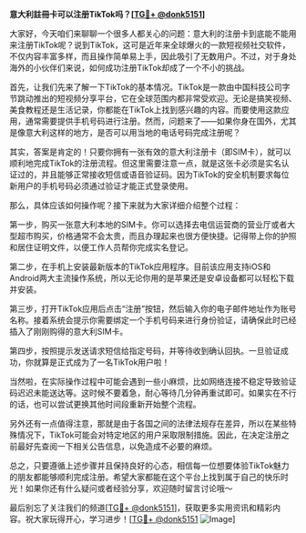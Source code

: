 **意大利註冊卡可以注册TikTok吗？[[TG💪+ @donk5151](https://t.me/s/donk5151)]**

大家好，今天咱们来聊聊一个很多人都关心的问题：意大利的注册卡到底能不能用来注册TikTok呢？说到TikTok，这可是近年来全球爆火的一款短视频社交软件，不仅内容丰富多样，而且操作简单易上手，因此吸引了无数用户。不过，对于身处海外的小伙伴们来说，如何成功注册TikTok却成了一个不小的挑战。

首先，让我们先来了解一下TikTok的基本情况。TikTok是一款由中国科技公司字节跳动推出的短视频分享平台，它在全球范围内都非常受欢迎。无论是搞笑视频、美食教程还是生活记录，你都能在TikTok上找到感兴趣的内容。而要使用这款应用，通常需要提供手机号码进行注册。然而，问题来了——如果你身在国外，尤其是像意大利这样的地方，是否可以用当地的电话号码完成注册呢？

其实，答案是肯定的！只要你拥有一张有效的意大利注册卡（即SIM卡），就可以顺利地完成TikTok的注册流程。但这里需要注意一点，就是这张卡必须是实名认证过的，并且能够正常接收短信或语音验证码。因为TikTok的安全机制要求每位新用户的手机号码必须通过验证才能正式登录使用。

那么，具体应该如何操作呢？接下来就为大家详细介绍整个过程：

第一步，购买一张意大利本地的SIM卡。你可以选择去电信运营商的营业厅或者大型超市购买，价格通常不会太贵，而且办理起来也很方便快捷。记得带上你的护照和居住证明文件，以便工作人员帮你完成实名登记。

第二步，在手机上安装最新版本的TikTok应用程序。目前该应用支持iOS和Android两大主流操作系统，所以无论你用的是苹果还是安卓设备都可以轻松下载并安装。

第三步，打开TikTok应用后点击“注册”按钮，然后输入你的电子邮件地址作为账号名称。接着系统会提示你需要绑定一个手机号码来进行身份验证，请确保此时已经插入了刚刚购得的意大利SIM卡。

第四步，按照提示发送请求短信给指定号码，并等待收到确认回执。一旦验证成功，你就算是正式成为了一名TikTok用户啦！

当然啦，在实际操作过程中可能会遇到一些小麻烦，比如网络连接不稳定导致验证码迟迟未能送达等。这时候不要着急，耐心等待几分钟再重试即可。如果实在不行的话，也可以尝试更换其他时间段重新开始整个流程。

另外还有一点值得注意，那就是由于各国之间的法律法规存在差异，所以在某些特殊情况下，TikTok可能会对特定地区的用户采取限制措施。因此，在决定注册之前最好先查阅一下相关公告信息，以免造成不必要的麻烦。

总之，只要遵循上述步骤并且保持良好的心态，相信每一位想要体验TikTok魅力的朋友都能够顺利完成注册。希望大家都能在这个平台上找到属于自己的快乐时光！如果你还有什么疑问或者经验分享，欢迎随时留言讨论哦～

最后别忘了关注我们的频道[[TG💪+ @donk5151](https://t.me/s/donk5151)]，获取更多实用资讯和精彩内容。祝大家玩得开心，学习进步！[[TG💪+ @donk5151](https://t.me/s/donk5151) ![Image](https://i.postimg.cc/rwNCRYN7/Snipaste-2025-04-30-17-27-05.png)]